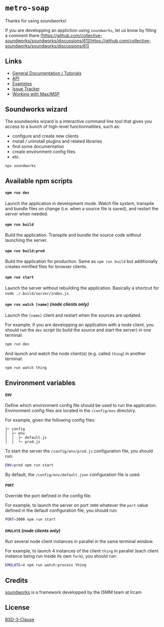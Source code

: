 # `metro-soap`

Thanks for using soundworks!

If you are developping an appliction using `soundworks`, let us know by filling a comment there [https://github.com/collective-soundworks/soundworks/discussions/61](https://github.com/collective-soundworks/soundworks/discussions/61)

## Links

- [General Documentation / Tutorials](https://soundworks.dev/)
- [API](https://soundworks.dev/api)
- [Examples](https://github.com/collective-soundworks/soundworks-examples)
- [Issue Tracker](https://github.com/collective-soundworks/soundworks/issues)
- [Working with Max/MSP](https://github.com/collective-soundworks/soundworks-max)

## Soundworks wizard

The soundworks wizard is a interactive command line tool that gives you access to a bunch of high-level functionnalities, such as:
- configure and create new clients
- install / uninstall plugins and related libraries
- find some documentation
- create environment config files
- etc.

```bash
npx soundworks
```

## Available npm scripts

#### `npm run dev`

Launch the application in development mode. Watch file system, transpile and bundle files on change (i.e. when a source file is saved), and restart the server when needed.

#### `npm run build`

Build the application. Transpile and bundle the source code without launching the server.

#### `npm run build:prod`

Build the application for production. Same as `npm run build` but additionally creates minified files for browser clients.

#### `npm run start`

Launch the server without rebuilding the application. Basically a shortcut for `node ./.build/server/index.js`.

#### `npm run watch [name]` _(node clients only)_

Launch the `[name]` client and restart when the sources are updated. 

For example, if you are developping an application with a node client, you should run the `dev` script (to build the source and start the server) in one terminal:

```bash
npm run dev
```

And launch and watch the node client(s) (e.g. called `thing`) in another terminal:

```bash
npm run watch thing
```

## Environment variables

#### `ENV`

Define which environment config file should be used to run the application. Environment config files are located in the `/config/env` directory. 

For example, given the following config files:

```
├─ config
│  ├─ env
│  │  ├─ default.js
│  │  └─ prod.js   
```

To start the server the `/config/env/prod.js` configuration file, you should run:

```bash
ENV=prod npm run start
``` 

By default, the `/config/env/default.json` configuration file is used.

#### `PORT`

Override the port defined in the config file. 

For example, to launch the server on port `3000` whatever the `port` value defined in the default configuration file, you should run:

```bash
PORT=3000 npm run start
```

#### `EMULATE` _(node clients only)_

Run several node client instances in parallel in the same terminal window. 

For example, to launch 4 instances of the client `thing` in parallel (each client instance being run inside its own `fork`), you should run:

```bash
EMULATE=4 npm run watch:process thing
```

## Credits

[soundworks](https://soundworks.dev) is a framework developped by the ISMM team at Ircam

## License

[BSD-3-Clause](./LICENSE)
